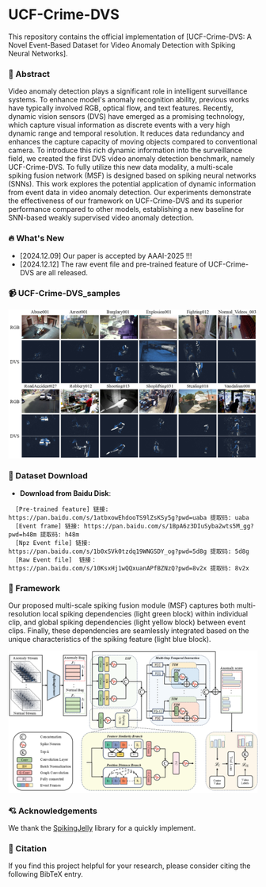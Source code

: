 # UCF-Crime-DVS
This repository contains the official implementation of [UCF-Crime-DVS: A Novel Event-Based Dataset for Video Anomaly Detection with Spiking Neural Networks].

### :dart: Abstract
Video anomaly detection plays a significant role in intelligent surveillance systems. To enhance model's anomaly recognition ability, previous works have typically involved RGB, optical flow, and text features. Recently, dynamic vision sensors (DVS) have emerged as a promising technology, which capture visual information as discrete events with a very high dynamic range and temporal resolution. It reduces data redundancy and enhances the capture capacity of moving objects compared to conventional camera. To introduce this rich dynamic information into the surveillance field, we created the first DVS video anomaly detection benchmark, namely UCF-Crime-DVS. To fully utilize this new data modality, a multi-scale spiking fusion network (MSF) is designed based on spiking neural networks (SNNs). This work explores the potential application of dynamic information from event data in video anomaly detection. Our experiments demonstrate the effectiveness of our framework on UCF-Crime-DVS and its superior performance compared to other models, establishing a new baseline for SNN-based weakly supervised video anomaly detection.

### :fire: What's New
- [2024.12.09] Our paper is accepted by AAAI-2025 !!!
- [2024.12.12] The raw event file and pre-trained feature of UCF-Crime-DVS are all released.

### :video_camera: UCF-Crime-DVS_samples
<p align="center">
  <img src="./figures/dataset.png" alt="UCF-Crime-DVS_samples" width="800"/>
</p>

### :dvd: Dataset Download

* **Download from Baidu Disk**: 
```
  [Pre-trained feature] 链接: https://pan.baidu.com/s/1atbxowEhdooTS9lZsKSy5g?pwd=uaba 提取码: uaba 
  [Event frame] 链接: https://pan.baidu.com/s/1BpA6z3DIuSyba2wts5M_gg?pwd=h48m 提取码: h48m 
  [Npz Event file] 链接: https://pan.baidu.com/s/1b0xSVk0tzdq19WNGSDY_og?pwd=5d8g 提取码: 5d8g 
  [Raw Event file]  链接：https://pan.baidu.com/s/10KsxHj1wQQxuanAPfBZNzQ?pwd=8v2x 提取码: 8v2x 
```
### :gem: Framework
Our proposed multi-scale spiking fusion module (MSF) captures both multi-resolution local spiking dependencies (light green block) within individual clip, and global spiking dependencies (light yellow block) between event clips. Finally, these dependencies are seamlessly integrated based on the unique characteristics of the spiking feature (light blue block).
<p align="center">
  <img src="./figures/framework.png" alt="Framework" width="800"/>
</p>

### 💘 Acknowledgements
We thank the [SpikingJelly](https://github.com/fangwei123456/spikingjelly) library for a quickly implement.

### :newspaper: Citation 
If you find this project helpful for your research, please consider citing the following BibTeX entry.
